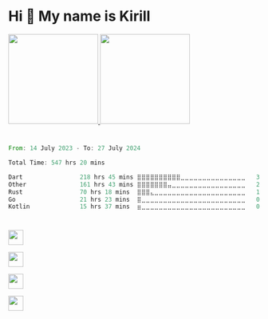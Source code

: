 Hi 👋 My name is Kirill
=======================
<div>
  <a href="https://github.com/ripls56">
  <img height="180em" src="https://github-readme-stats-ripls56s-projects.vercel.app/api?username=ripls56&show_icons=true&include_all_commits=true&count_private=true&theme=nord"/>
  <img height="180em" src="https://github-readme-stats-ripls56s-projects.vercel.app/api/top-langs/?username=ripls56&layout=compact&count_private=true&theme=nord&exclude_repo=colege&hide=python,html,jupyter%20notebook,Makefile"/>
  </a>
</div>
  
  ###
  #
  
<!--START_SECTION:waka-->

```rust
From: 14 July 2023 - To: 27 July 2024

Total Time: 547 hrs 20 mins

Dart                218 hrs 45 mins ⣿⣿⣿⣿⣿⣿⣿⣿⣿⣿⣀⣀⣀⣀⣀⣀⣀⣀⣀⣀⣀⣀⣀⣀⣀   39.97 %
Other               161 hrs 43 mins ⣿⣿⣿⣿⣿⣿⣿⣤⣀⣀⣀⣀⣀⣀⣀⣀⣀⣀⣀⣀⣀⣀⣀⣀⣀   29.55 %
Rust                70 hrs 18 mins  ⣿⣿⣿⣄⣀⣀⣀⣀⣀⣀⣀⣀⣀⣀⣀⣀⣀⣀⣀⣀⣀⣀⣀⣀⣀   12.84 %
Go                  21 hrs 23 mins  ⣿⣀⣀⣀⣀⣀⣀⣀⣀⣀⣀⣀⣀⣀⣀⣀⣀⣀⣀⣀⣀⣀⣀⣀⣀   03.91 %
Kotlin              15 hrs 37 mins  ⣶⣀⣀⣀⣀⣀⣀⣀⣀⣀⣀⣀⣀⣀⣀⣀⣀⣀⣀⣀⣀⣀⣀⣀⣀   02.85 %
```

<!--END_SECTION:waka-->

  ###
  #

<p align="left">
  <a href="https://github.com/ripls56">
    <img src="https://simpleskill.icons.workers.dev/svg?i=flutter,dart,postman&perline=20&theme=dark" height="30"/>
  </a>
</p>  
<p align="left">
  <a href="https://github.com/ripls56">
    <img src="https://simpleskill.icons.workers.dev/svg?i=go,rust,postgresql,redis,amazons3&perline=20&theme=dark" height="30"/>
  </a>
</p>  
<p align="left">
  <a href="https://github.com/ripls56">
    <img src="https://simpleskill.icons.workers.dev/svg?i=docker,git,prometheus,sentry&perline=20&theme=dark" height="30"/>
  </a>
</p>  
<p align="left">
  <a href="https://github.com/ripls56">
    <img src="https://simpleskill.icons.workers.dev/svg?i=github,githubactions&perline=20&theme=dark" height="30"/>
  </a>
</p>  
